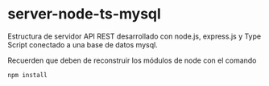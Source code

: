 # server-node-ts-mysql

Estructura de servidor API REST desarrollado con node.js, express.js y Type Script conectado a una base de datos mysql.

Recuerden que deben de reconstruir los módulos de node con el comando

```
npm install
```
